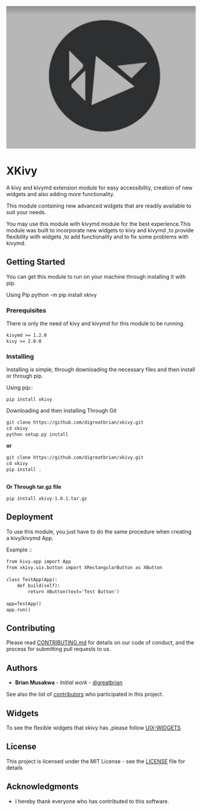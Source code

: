 ![icon](https://github.com/digreatbrian/xkivy/blob/main/assets/xkivy.jpg)

# XKivy

A kivy and kivymd extension module for easy accessibility, creation of new widgets and also adding more functionality. 

This module containing new advanced widgets that are readily available to suit your needs.

You may use this module with kivymd module for the best experience.This module was built to incorporate new widgets to kivy and kivymd ,to provide flexibility with widgets ,to add functionality and to fix some problems with kivymd.

## Getting Started

You can get this module to run on your machine through installing it with pip. 

Using Pip
    python -m pip install xkivy

### Prerequisites

There is only the need of kivy and kivymd for this module to be running. 

```
kivymd >= 1.2.0
kivy >= 2.0.0

```

### Installing

Installing is simple, through downloading the necessary files and then install or through pip. 

Using pip::

```
pip install xkivy

```

Downloading and then installing
Through Git 

```
git clone https://github.com/digreatbrian/xkivy.git
cd xkivy
python setup.py install

```
<b>or</b> 

```
git clone https://github.com/digreatbrian/xkivy.git
cd xkivy
pip install .
```
##
<b>Or Through tar.gz file</b>
```
pip install xkivy-1.0.1.tar.gz

```

## Deployment

To use this module, you just have to do the same procedure when creating a kivy/kivymd App. 

Example ::

    from kivy.app import App
    from xkivy.uix.button import XRectangularButton as XButton

    class TestApp(App):
        def build(self):
            return XButton(text='Test Button') 

    app=TestApp() 
    app.run()

## Contributing

Please read [CONTRIBUTING.md](https://github.com/digreatbrian/xkivy/contributors) for details on our code of conduct, and the process for submitting pull requests to us.

## Authors

* **Brian Musakwa** - *Initial work* - [digreatbrian](https://github.com/digreatbrian)

See also the list of [contributors](https://github.com/digreatbrian/xkivy/contributors) who participated in this project.

## Widgets
To see the flexible widgets that xkivy has ,please follow [UIX-WIDGETS](UIXDocumentation.md)

## License

This project is licensed under the MIT License - see the [LICENSE](LICENSE) file for details

## Acknowledgments

* I hereby thank everyone who has contributed to this software. 










